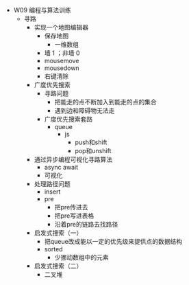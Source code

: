 - W09 编程与算法训练
	- 寻路
		- 实现一个地图编辑器
			- 保存地图
				- 一维数组
			- 墙 1 ；非墙 0
			- mousemove
			- mousedown
			- 右键清除
		- 广度优先搜索
			- 寻路问题
				- 把能走的点不断加入到能走的点的集合
				- 遇到边和障碍物无法走
			- 广度优先搜索套路
				- queue
					- js
						- push和shift
						- pop和unshift
		- 通过异步编程可视化寻路算法
			- async await
			- 可视化
		- 处理路径问题
			- insert
			- pre
				- 把pre传进去
				- 把pre写进表格
				- 沿着pre的链路去找路径
		- 启发式搜索（一）
			- 把queue改成能以一定的优先级来提供点的数据结构
			- sorted
				- 少挪动数组中的元素
		- 启发式搜索（二）
			- 二叉堆